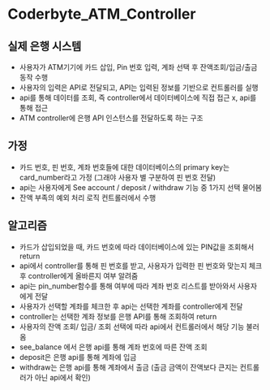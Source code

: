 # Coderbyte_ATM_Controller

## 실제 은행 시스템
- 사용자가 ATM기기에 카드 삽입, Pin 번호 입력, 계좌 선택 후 잔액조회/입금/출금 동작 수행
- 사용자의 입력은 API로 전달되고, API는 입력된 정보를 기반으로 컨트롤러를 실행
- api를 통해 데이터를 조회, 즉 controller에서 데이터베이스에 직접 접근 x, api를 통해 접근
- ATM controller에 은행 API 인스턴스를 전달하도록 하는 구조
  

## 가정
- 카드 번호, 핀 번호, 계좌 번호들에 대한 데이터베이스의 primary key는 card_number라고 가정 (그래야 사용자 별 구분하여 핀 번호 전달)
- api는 사용자에게 See account / deposit / withdraw 기능 중 1가지 선택 물어봄
- 잔액 부족의 예외 처리 로직 컨트롤러에서 수행 


## 알고리즘
- 카드가 삽입되었을 때, 카드 번호에 따라 데이터베이스에 있는 PIN값을 조회해서 return
- api에서 controller를 통해 핀 번호를 받고, 사용자가 입력한 핀 번호와 맞는지 체크 후 controller에게 올바른지 여부 알려줌
- api는 pin_number함수를 통해 여부에 따라 계좌 번호 리스트를 받아와서 사용자에게 전달
- 사용자가 선택할 계좌를 체크한 후  api는 선택한 계좌를 controller에게 전달
- controller는 선택한 계좌 정보를 은행 API를 통해 조회하여 return
- 사용자의 잔액 조회/ 입금/ 조회 선택에 따라 api에서 컨트롤러에서 해당 기능 불러옴
- see_balance 에서 은행 api를 통해 계좌 번호에 따른 잔액 조회 
- deposit은 은행 api를 통해 계좌에 입금
- withdraw는 은행 api를 통해 계좌에서 출금 (출금 금액이 잔액보다 큰지는 컨트롤러가 아닌 api에서 확인) 
